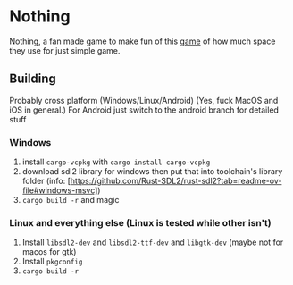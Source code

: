 # Nothing

Nothing, a fan made game to make fun of this [game](https://store.steampowered.com/app/2696480/Nothing) of how much space they use for just simple game.

## Building

Probably cross platform (Windows/Linux/Android) (Yes, fuck MacOS and iOS in general.)
For Android just switch to the android branch for detailed stuff

### Windows

1. install `cargo-vcpkg` with `cargo install cargo-vcpkg`
2. download sdl2 library for windows then put that into toolchain's library folder (info: [https://github.com/Rust-SDL2/rust-sdl2?tab=readme-ov-file#windows-msvc])
3. `cargo build -r` and magic

### Linux and everything else (Linux is tested while other isn't)

1. Install `libsdl2-dev` and `libsdl2-ttf-dev` and `libgtk-dev` (maybe not for macos for gtk)
2. Install `pkgconfig`
3. `cargo build -r`
